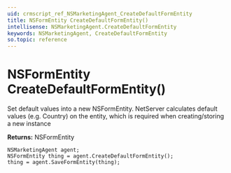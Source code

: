 ```yaml
---
uid: crmscript_ref_NSMarketingAgent_CreateDefaultFormEntity
title: NSFormEntity CreateDefaultFormEntity()
intellisense: NSMarketingAgent.CreateDefaultFormEntity
keywords: NSMarketingAgent, CreateDefaultFormEntity
so.topic: reference
---
```


# NSFormEntity CreateDefaultFormEntity()
	  
Set default values into a new NSFormEntity.
NetServer calculates default values (e.g. Country) on the entity, which is required when creating/storing a new instance
	  
**Returns:** NSFormEntity

```crmscript
NSMarketingAgent agent;
NSFormEntity thing = agent.CreateDefaultFormEntity();
thing = agent.SaveFormEntity(thing);
```

